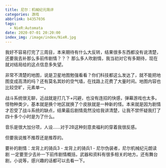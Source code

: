 ```yaml
---
title: 尼尔：机械纪元简评
categories: 游戏
abbrlink: b4357036
tags:
  - NieR:Automata
date: 2020-07-01 20:20:00
index_img: /image/index/NieR.jpg
---
```

我好不容易打完了三周目，本来期待有什么大反转，结果很多东西都没有说清楚，还要我去补那么多前传剧情？？？
那么多人吹剧情，我当初对它有多期待，现在就对结局给的这点信息多失望。

非常不清楚的地图，说是卫星地图勉强看看？你们科技都这么发达了，就不能把地图变成高清的吗？还有莫名其妙的空气墙，在找路上花费了大量时间。地图内容也比较空旷，元素单一。

战斗系统很无聊，近战就是打几下+闪避，也没有连招的快感，弹幕游戏也太多。
怪物种类少，基本就是换个地区就换了个皮肤就是一种新的怪。本来就是因为剧情才忍受了战斗系统的缺点，结果最后剧情竟然没给我讲清楚，让我不禁怀疑我打了四十多个小时是为了什么。

音乐是很大加分项，人设......对于2B这种刻意卖福利的穿着我很反感。

但要我说推不推荐还是推荐的。

要补的剧情：龙背上的骑兵3 - 龙背上的骑兵1 - 尼尔伪装者，尼尔机械纪元朗读剧
一定要至少去补一下前传剧情概括，武器和资料有很多相关的地方。还有舞台剧，小说等，感兴趣的话都可以去看一下。
